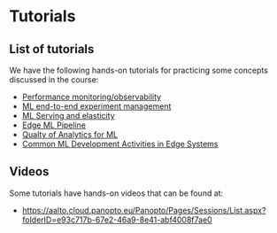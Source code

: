 # Tutorials

## List of tutorials
We have the following hands-on tutorials for practicing some concepts discussed in the course:

* [Performance monitoring/observability](./PerformanceMonitoring/)
* [ML end-to-end experiment management](./MLProjectManagement/)
* [ML Serving and elasticity](./MLServing)
* [Edge ML Pipeline](./edgemodelop)
* [Qualty of Analytics for ML](./qoa4ml)
* [Common ML Development Activities in Edge Systems](./edgemlcommons)

## Videos
Some tutorials have hands-on videos that can be found at:
* https://aalto.cloud.panopto.eu/Panopto/Pages/Sessions/List.aspx?folderID=e93c717b-67e2-46a9-8e41-abf4008f7ae0

